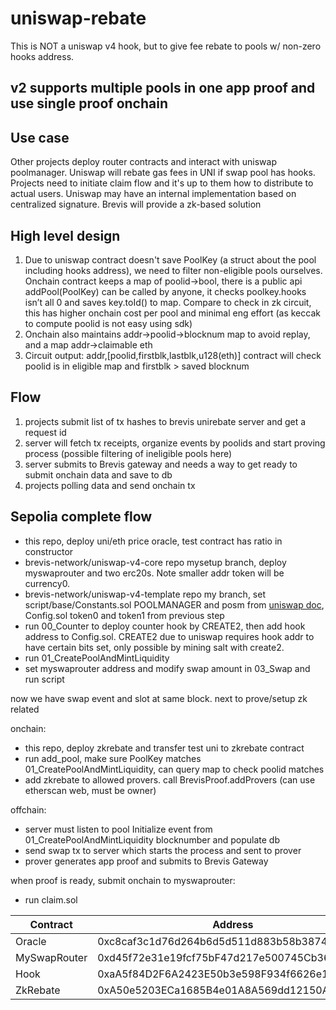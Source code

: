 # uniswap-rebate
This is NOT a uniswap v4 hook, but to give fee rebate to pools w/ non-zero hooks address.

## v2 supports multiple pools in one app proof and use single proof onchain

## Use case
Other projects deploy router contracts and interact with uniswap poolmanager. Uniswap will rebate gas fees in UNI if swap pool has hooks. Projects need to initiate claim flow and it's up to them how to distribute to actual users. Uniswap may have an internal implementation based on centralized signature. Brevis will provide a zk-based solution

## High level design
1. Due to uniswap contract doesn't save PoolKey (a struct about the pool including hooks address), we need to filter non-eligible pools ourselves. Onchain contract keeps a map of poolid->bool, there is a public api addPool(PoolKey) can be called by anyone, it checks poolkey.hooks isn’t all 0 and saves key.toId() to map. Compare to check in zk circuit, this has higher onchain cost per pool and minimal eng effort (as keccak to compute poolid is not easy using sdk)
2. Onchain also maintains addr->poolid->blocknum map to avoid replay, and a map addr->claimable eth
3. Circuit output: addr,[poolid,firstblk,lastblk,u128(eth)] contract will check poolid is in eligible map and firstblk > saved blocknum

## Flow
1. projects submit list of tx hashes to brevis unirebate server and get a request id
2. server will fetch tx receipts, organize events by poolids and start proving process (possible filtering of ineligible pools here)
3. server submits to Brevis gateway and needs a way to get ready to submit onchain data and save to db
4. projects polling data and send onchain tx

## Sepolia complete flow
- this repo, deploy uni/eth price oracle, test contract has ratio in constructor
- brevis-network/uniswap-v4-core repo mysetup branch, deploy myswaprouter and two erc20s. Note smaller addr token will be currency0.
- brevis-network/uniswap-v4-template repo my branch, set script/base/Constants.sol POOLMANAGER and posm from [uniswap doc](https://docs.uniswap.org/contracts/v4/deployments), Config.sol token0 and token1 from previous step
- run 00_Counter to deploy counter hook by CREATE2, then add hook address to Config.sol. CREATE2 due to uniswap requires hook addr to have certain bits set, only possible by mining salt with create2.
- run 01_CreatePoolAndMintLiquidity
- set myswaprouter address and modify swap amount in 03_Swap and run script

now we have swap event and slot at same block. next to prove/setup zk related

onchain:
- this repo, deploy zkrebate and transfer test uni to zkrebate contract
- run add_pool, make sure PoolKey matches 01_CreatePoolAndMintLiquidity, can query map to check poolid matches
- add zkrebate to allowed provers. call BrevisProof.addProvers (can use etherscan web, must be owner)

offchain:
- server must listen to pool Initialize event from 01_CreatePoolAndMintLiquidity blocknumber and populate db
- send swap tx to server which starts the process and sent to prover
- prover generates app proof and submits to Brevis Gateway

when proof is ready, submit onchain to myswaprouter:
- run claim.sol

| Contract  | Address |
| ------------- | ------------- |
| Oracle | 0xc8caf3c1d76d264b6d5d511d883b58b3874eafa0 |
| MySwapRouter | 0xd45f72e31e19fcf75bF47d217e500745Cb36263b |
| Hook | 0xaA5f84D2F6A2423E50b3e598F934f6626e12CAc0 |
| ZkRebate | 0xA50e5203ECa1685B4e01A8A569dd12150A8b419D |
